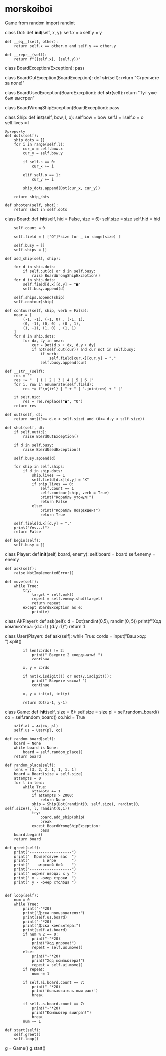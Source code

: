 # morskoiboi
Game
from random import randint

class Dot:
    def __init__(self, x, y):
        self.x = x
        self.y = y
    
    def __eq__(self, other):
        return self.x == other.x and self.y == other.y
    
    def __repr__(self):
        return f"({self.x}, {self.y})"


class BoardException(Exception):
    pass

class BoardOutException(BoardException):
    def __str__(self):
        return "Стреляете за поле!"

class BoardUsedException(BoardException):
    def __str__(self):
        return "Тут уже был выстрел"

class BoardWrongShipException(BoardException):
    pass

class Ship:
    def __init__(self, bow, l, o):
        self.bow = bow
        self.l = l
        self.o = o
        self.lives = l
    
    @property
    def dots(self):
        ship_dots = []
        for i in range(self.l):
            cur_x = self.bow.x 
            cur_y = self.bow.y
            
            if self.o == 0:
                cur_x += i
            
            elif self.o == 1:
                cur_y += i
            
            ship_dots.append(Dot(cur_x, cur_y))
        
        return ship_dots
    
    def shooten(self, shot):
        return shot in self.dots

class Board:
    def __init__(self, hid = False, size = 6):
        self.size = size
        self.hid = hid
        
        self.count = 0
        
        self.field = [ ["O"]*size for _ in range(size) ]
        
        self.busy = []
        self.ships = []
    
    def add_ship(self, ship):
        
        for d in ship.dots:
            if self.out(d) or d in self.busy:
                raise BoardWrongShipException()
        for d in ship.dots:
            self.field[d.x][d.y] = "■"
            self.busy.append(d)
        
        self.ships.append(ship)
        self.contour(ship)
            
    def contour(self, ship, verb = False):
        near = [
            (-1, -1), (-1, 0) , (-1, 1),
            (0, -1), (0, 0) , (0 , 1),
            (1, -1), (1, 0) , (1, 1)
        ]
        for d in ship.dots:
            for dx, dy in near:
                cur = Dot(d.x + dx, d.y + dy)
                if not(self.out(cur)) and cur not in self.busy:
                    if verb:
                        self.field[cur.x][cur.y] = "."
                    self.busy.append(cur)
    
    def __str__(self):
        res = ""
        res += "  | 1 | 2 | 3 | 4 | 5 | 6 |"
        for i, row in enumerate(self.field):
            res += f"\n{i+1} | " + " | ".join(row) + " |"
        
        if self.hid:
            res = res.replace("■", "O")
        return res
    
    def out(self, d):
        return not((0<= d.x < self.size) and (0<= d.y < self.size))

    def shot(self, d):
        if self.out(d):
            raise BoardOutException()
        
        if d in self.busy:
            raise BoardUsedException()
        
        self.busy.append(d)
        
        for ship in self.ships:
            if d in ship.dots:
                ship.lives -= 1
                self.field[d.x][d.y] = "X"
                if ship.lives == 0:
                    self.count += 1
                    self.contour(ship, verb = True)
                    print("Корабль утонул!")
                    return False
                else:
                    print("Корабль поврежден!")
                    return True
        
        self.field[d.x][d.y] = "."
        print("Упс...!")
        return False
    
    def begin(self):
        self.busy = []

class Player:
    def __init__(self, board, enemy):
        self.board = board
        self.enemy = enemy
    
    def ask(self):
        raise NotImplementedError()
    
    def move(self):
        while True:
            try:
                target = self.ask()
                repeat = self.enemy.shot(target)
                return repeat
            except BoardException as e:
                print(e)

class AI(Player):
    def ask(self):
        d = Dot(randint(0,5), randint(0, 5))
        print(f"Ход компьютера: {d.x+1} {d.y+1}")
        return d

class User(Player):
    def ask(self):
        while True:
            cords = input("Ваш ход: ").split()
            
            if len(cords) != 2:
                print(" Введите 2 координаты! ")
                continue
            
            x, y = cords
            
            if not(x.isdigit()) or not(y.isdigit()):
                print(" Введите числа! ")
                continue
            
            x, y = int(x), int(y)
            
            return Dot(x-1, y-1)

class Game:
    def __init__(self, size = 6):
        self.size = size
        pl = self.random_board()
        co = self.random_board()
        co.hid = True
        
        self.ai = AI(co, pl)
        self.us = User(pl, co)
    
    def random_board(self):
        board = None
        while board is None:
            board = self.random_place()
        return board
    
    def random_place(self):
        lens = [3, 2, 2, 1, 1, 1, 1]
        board = Board(size = self.size)
        attempts = 0
        for l in lens:
            while True:
                attempts += 1
                if attempts > 2000:
                    return None
                ship = Ship(Dot(randint(0, self.size), randint(0, self.size)), l, randint(0,1))
                try:
                    board.add_ship(ship)
                    break
                except BoardWrongShipException:
                    pass
        board.begin()
        return board

    def greet(self):
        print("-------------------")
        print("  Приветсвуем вас  ")
        print("      в игре       ")
        print("    морской бой    ")
        print("-------------------")
        print(" формат ввода: x y ")
        print(" x - номер строки  ")
        print(" y - номер столбца ")
    
    
    def loop(self):
        num = 0
        while True:
            print("-"*20)
            print("Доска пользователя:")
            print(self.us.board)
            print("-"*20)
            print("Доска компьютера:")
            print(self.ai.board)
            if num % 2 == 0:
                print("-"*20)
                print("Ход игрока!")
                repeat = self.us.move()
            else:
                print("-"*20)
                print("Ход компьютера!")
                repeat = self.ai.move()
            if repeat:
                num -= 1
            
            if self.ai.board.count == 7:
                print("-"*20)
                print("Пользователь выиграл!")
                break
            
            if self.us.board.count == 7:
                print("-"*20)
                print("Компьютер выиграл!")
                break
            num += 1
            
    def start(self):
        self.greet()
        self.loop()
            
            
g = Game()
g.start()
